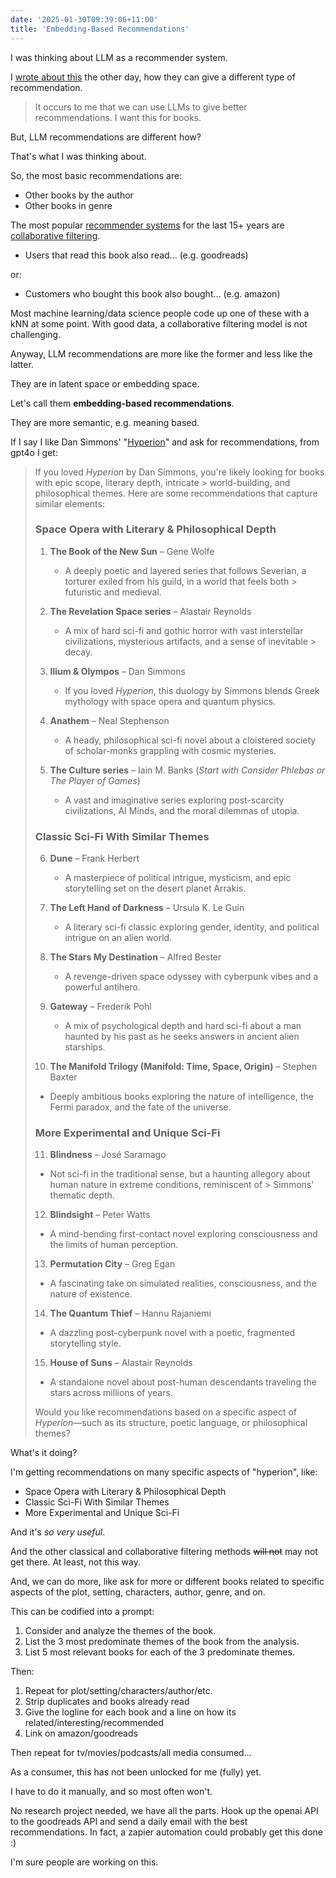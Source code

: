 ```yaml
---
date: '2025-01-30T09:39:06+11:00'
title: 'Embedding-Based Recommendations'
---
```


I was thinking about LLM as a recommender system.

I [wrote about this](/blog/posts/llm-based-recommendation-engine/) the other day, how they can give a different type of recommendation.

> It occurs to me that we can use LLMs to give better recommendations.
> I want this for books.

But, LLM recommendations are different how?

That's what I was thinking about.

So, the most basic recommendations are:

- Other books by the author
- Other books in genre

The most popular [recommender systems](https://en.wikipedia.org/wiki/Recommender_system) for the last 15+ years are [collaborative filtering](https://en.wikipedia.org/wiki/Collaborative_filtering).

- Users that read this book also read... (e.g. goodreads)

or:

- Customers who bought this book also bought... (e.g. amazon)

Most machine learning/data science people code up one of these with a kNN at some point. With good data, a collaborative filtering model is not challenging.

Anyway, LLM recommendations are more like the former and less like the latter.

They are in latent space or embedding space.

Let's call them **embedding-based recommendations**.

They are more semantic, e.g. meaning based.

If I say I like Dan Simmons' "[Hyperion](https://www.goodreads.com/book/show/77566.Hyperion)" and ask for recommendations, from gpt4o I get:


> If you loved *Hyperion* by Dan Simmons, you're likely looking for books with epic scope, literary depth, intricate > world-building, and philosophical themes. Here are some recommendations that capture similar elements:
>
> ### **Space Opera with Literary & Philosophical Depth**
> 1. **The Book of the New Sun** – Gene Wolfe
>    - A deeply poetic and layered series that follows Severian, a torturer exiled from his guild, in a world that feels both > futuristic and medieval.
>
> 2. **The Revelation Space series** – Alastair Reynolds
>    - A mix of hard sci-fi and gothic horror with vast interstellar civilizations, mysterious artifacts, and a sense of inevitable > decay.
>
> 3. **Ilium & Olympos** – Dan Simmons
>    - If you loved *Hyperion*, this duology by Simmons blends Greek mythology with space opera and quantum physics.
>
> 4. **Anathem** – Neal Stephenson
>    - A heady, philosophical sci-fi novel about a cloistered society of scholar-monks grappling with cosmic mysteries.
>
> 5. **The Culture series** – Iain M. Banks (*Start with Consider Phlebas or The Player of Games*)
>    - A vast and imaginative series exploring post-scarcity civilizations, AI Minds, and the moral dilemmas of utopia.
>
> ### **Classic Sci-Fi With Similar Themes**
> 6. **Dune** – Frank Herbert
>    - A masterpiece of political intrigue, mysticism, and epic storytelling set on the desert planet Arrakis.
>
> 7. **The Left Hand of Darkness** – Ursula K. Le Guin
>    - A literary sci-fi classic exploring gender, identity, and political intrigue on an alien world.
>
> 8. **The Stars My Destination** – Alfred Bester
>    - A revenge-driven space odyssey with cyberpunk vibes and a powerful antihero.
>
> 9. **Gateway** – Frederik Pohl
>    - A mix of psychological depth and hard sci-fi about a man haunted by his past as he seeks answers in ancient alien starships.
>
> 10. **The Manifold Trilogy (Manifold: Time, Space, Origin)** – Stephen Baxter
>    - Deeply ambitious books exploring the nature of intelligence, the Fermi paradox, and the fate of the universe.
>
> ### **More Experimental and Unique Sci-Fi**
> 11. **Blindness** – José Saramago
>    - Not sci-fi in the traditional sense, but a haunting allegory about human nature in extreme conditions, reminiscent of > Simmons' thematic depth.
>
> 12. **Blindsight** – Peter Watts
>    - A mind-bending first-contact novel exploring consciousness and the limits of human perception.
>
> 13. **Permutation City** – Greg Egan
>    - A fascinating take on simulated realities, consciousness, and the nature of existence.
>
> 14. **The Quantum Thief** – Hannu Rajaniemi
>    - A dazzling post-cyberpunk novel with a poetic, fragmented storytelling style.
>
> 15. **House of Suns** – Alastair Reynolds
>    - A standalone novel about post-human descendants traveling the stars across millions of years.
>
> Would you like recommendations based on a specific aspect of *Hyperion*—such as its structure, poetic language, or philosophical themes?


What's it doing?

I'm getting recommendations on many specific aspects of "hyperion", like:

* Space Opera with Literary & Philosophical Depth
* Classic Sci-Fi With Similar Themes
* More Experimental and Unique Sci-Fi

And it's _so very useful_.

And the other classical and collaborative filtering methods ~~will not~~ may not get there. At least, not this way.

And, we can do more, like ask for more or different books related to specific aspects of the plot, setting, characters, author, genre, and on.

This can be codified into a prompt:

1. Consider and analyze the themes of the book.
2. List the 3 most predominate themes of the book from the analysis.
3. List 5 most relevant books for each of the 3 predominate themes.

Then:

1. Repeat for plot/setting/characters/author/etc.
2. Strip duplicates and books already read
3. Give the logline for each book and a line on how its related/interesting/recommended
4. Link on amazon/goodreads

Then repeat for tv/movies/podcasts/all media consumed...

As a consumer, this has not been unlocked for me (fully) yet.

I have to do it manually, and so most often won't.

No research project needed, we have all the parts. Hook up the openai API to the goodreads API and send a daily email with the best recommendations. In fact, a zapier automation could probably get this done :)

I'm sure people are working on this.


